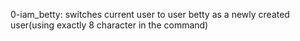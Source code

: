 0-iam_betty: switches current user to user betty as a newly created user(using exactly 8 character in the command) 